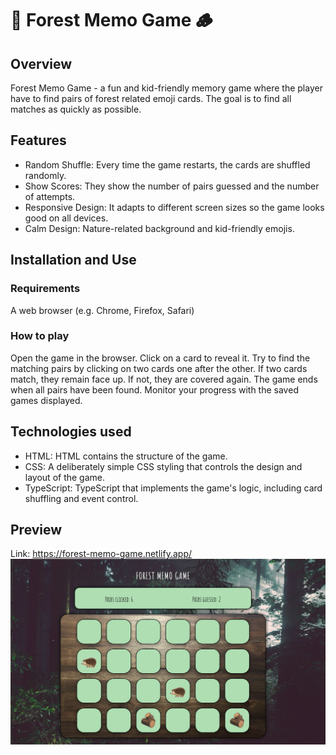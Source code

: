 # 🦔 Forest Memo Game 🪵
## Overview ##
Forest Memo Game - a fun and kid-friendly memory game where the player have to find pairs of forest related emoji cards. The goal is to find all matches as quickly as possible.

## Features ##
- Random Shuffle: Every time the game restarts, the cards are shuffled randomly.
- Show Scores: They show the number of pairs guessed and the number of attempts.
- Responsive Design: It adapts to different screen sizes so the game looks good on all devices.
- Calm Design: Nature-related background and kid-friendly emojis.

## Installation and Use ##
### Requirements ###
A web browser (e.g. Chrome, Firefox, Safari)

### How to play ###
Open the game in the browser.
Click on a card to reveal it.
Try to find the matching pairs by clicking on two cards one after the other.
If two cards match, they remain face up. If not, they are covered again.
The game ends when all pairs have been found.
Monitor your progress with the saved games displayed.

## Technologies used ##
- HTML: HTML contains the structure of the game.
- CSS: A deliberately simple CSS styling that controls the design and layout of the game.
- TypeScript: TypeScript that implements the game's logic, including card shuffling and event control.

## Preview ##
Link: https://forest-memo-game.netlify.app/
![screenshot](./public/assets/img/screenshot-forest-memo.png)